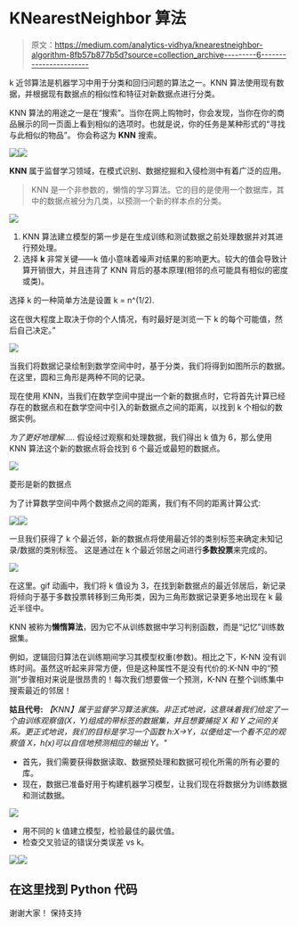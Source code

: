 # KNearestNeighbor 算法

> 原文：<https://medium.com/analytics-vidhya/knearestneighbor-algorithm-8fb57b877b5d?source=collection_archive---------6----------------------->

k 近邻算法是机器学习中用于分类和回归问题的算法之一。KNN 算法使用现有数据，并根据现有数据点的相似性和特征对新数据点进行分类。

KNN 算法的用途之一是在“搜索”。当你在网上购物时，你会发现，当你在你的商品展示的同一页面上看到相似的选项时。也就是说，你的任务是某种形式的“寻找与此相似的物品”。
你会称这为 **KNN** 搜索。

![](img/a83e3fe72ce01e54e272f7774355c3d1.png)![](img/9ae6b546643fc240d393741b7df5766b.png)

**KNN** 属于监督学习领域，在模式识别、数据挖掘和入侵检测中有着广泛的应用。

> KNN 是一个非参数的，懒惰的学习算法。它的目的是使用一个数据库，其中的数据点被分为几类，以预测一个新的样本点的分类。

![](img/b09729660678ae7c4e8943f6b897d40b.png)

1.  KNN 算法建立模型的第一步是在生成训练和测试数据之前处理数据并对其进行预处理。
2.  选择 **k** 非常关键——k 值小意味着噪声对结果的影响更大。较大的值会导致计算开销很大，并且违背了 KNN 背后的基本原理(相邻的点可能具有相似的密度或类)。

选择 k 的一种简单方法是设置 k = n^(1/2).

这在很大程度上取决于你的个人情况，有时最好是浏览一下 k 的每个可能值，然后自己决定。”

![](img/82b1e641b1b64991822d3ccf9705d541.png)

当我们将数据记录绘制到数学空间中时，基于分类，我们将得到如图所示的数据。在这里，圆和三角形是两种不同的记录。

现在使用 KNN，当我们在数学空间中提出一个新的数据点时，它将首先计算已经存在的数据点和在数学空间中引入的新数据点之间的距离，以找到 k 个相似的数据实例。

*为了更好地理解…..*
假设经过观察和处理数据，我们得出 k 值为 6，那么使用 KNN 算法这个新的数据点将会找到 6 个最近或最短的数据点。

![](img/1cc9b4d6bea75575c5c15e3bd6805023.png)

菱形是新的数据点

为了计算数学空间中两个数据点之间的距离，我们有不同的距离计算公式:

![](img/5543210843e63a128cfa1bba9672d64d.png)![](img/1b4f6a1ff01cd2930f1fc0cb939a01be.png)

一旦我们获得了 k 个最近邻，新的数据点将使用最近邻的类别标签来确定未知记录/数据的类别标签。
这是通过在 k 个最近邻居之间进行**多数投票**来完成的。

![](img/70abd3e508357687338a41e9376032eb.png)

在这里。gif 动画中，我们将 k 值设为 3，在找到新数据点的最近邻居后，新记录将倾向于基于多数投票转移到三角形类，因为三角形数据记录更多地出现在 k 最近半径中。

KNN 被称为**懒惰算法**，因为它不从训练数据中学习判别函数，而是“记忆”训练数据集。

例如，逻辑回归算法在训练期间学习其模型权重(参数)。相比之下，K-NN 没有训练时间。虽然这听起来非常方便，但是这种属性不是没有代价的:K-NN 中的“预测”步骤相对来说是很昂贵的！每次我们想要做一个预测，K-NN 在整个训练集中搜索最近的邻居！

**姑且代号:**
*【KNN】属于监督学习算法家族。非正式地说，这意味着我们给定了一个由训练观察值(X，Y)组成的带标签的数据集，并且想要捕捉 X 和 Y 之间的关系。更正式地说，我们的目标是学习一个函数 h:X→Y，以便给定一个看不见的观察值 X，h(x)可以自信地预测相应的输出 Y。"*

*   首先，我们需要获得数据读取、数据预处理和数据可视化所需的所有必要的库。
*   现在，数据已准备好用于构建机器学习模型，让我们现在将数据分为训练数据和测试数据。

![](img/27b76935f7ba04153ca742cdac2b9bc6.png)

*   用不同的 k 值建立模型，检验最佳的最优值。
*   检查交叉验证的错误分类误差 vs k。

![](img/83dd8696fcce50ef55e2f6b691fb2f1e.png)![](img/2ca09d82e4cffb80d31ebb338ec67e7b.png)

## 在这里找到 Python 代码

谢谢大家！
保持支持
